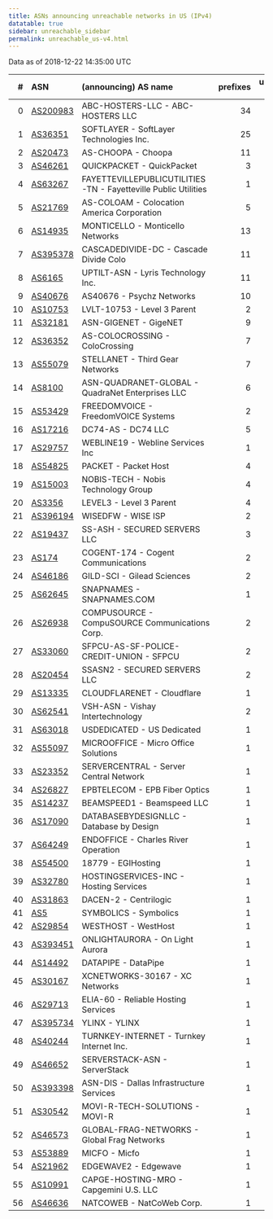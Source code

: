 ```yaml
---
title: ASNs announcing unreachable networks in US (IPv4)
datatable: true
sidebar: unreachable_sidebar
permalink: unreachable_us-v4.html
---
```


Data as of 2018-12-22 14:35:00 UTC


<div class="datatable-begin"></div>

|   # | ASN                                      | (announcing) AS name                                           |   prefixes |   unreachable /24s |
|----:|:-----------------------------------------|:---------------------------------------------------------------|-----------:|-------------------:|
|   0 | [AS200983](unreachable_AS200983-v4.html) | ABC-HOSTERS-LLC - ABC-HOSTERS LLC                              |         34 |                 39 |
|   1 | [AS36351](unreachable_AS36351-v4.html)   | SOFTLAYER - SoftLayer Technologies Inc.                        |         25 |                 25 |
|   2 | [AS20473](unreachable_AS20473-v4.html)   | AS-CHOOPA - Choopa                                             |         11 |                 25 |
|   3 | [AS46261](unreachable_AS46261-v4.html)   | QUICKPACKET - QuickPacket                                      |          3 |                 20 |
|   4 | [AS63267](unreachable_AS63267-v4.html)   | FAYETTEVILLEPUBLICUTILITIES-TN - Fayetteville Public Utilities |          1 |                 16 |
|   5 | [AS21769](unreachable_AS21769-v4.html)   | AS-COLOAM - Colocation America Corporation                     |          5 |                 13 |
|   6 | [AS14935](unreachable_AS14935-v4.html)   | MONTICELLO - Monticello Networks                               |         13 |                 13 |
|   7 | [AS395378](unreachable_AS395378-v4.html) | CASCADEDIVIDE-DC - Cascade Divide Colo                         |         11 |                 11 |
|   8 | [AS6165](unreachable_AS6165-v4.html)     | UPTILT-ASN - Lyris Technology Inc.                             |         11 |                 11 |
|   9 | [AS40676](unreachable_AS40676-v4.html)   | AS40676 - Psychz Networks                                      |         10 |                 10 |
|  10 | [AS10753](unreachable_AS10753-v4.html)   | LVLT-10753 - Level 3 Parent                                    |          2 |                  9 |
|  11 | [AS32181](unreachable_AS32181-v4.html)   | ASN-GIGENET - GigeNET                                          |          9 |                  9 |
|  12 | [AS36352](unreachable_AS36352-v4.html)   | AS-COLOCROSSING - ColoCrossing                                 |          7 |                  7 |
|  13 | [AS55079](unreachable_AS55079-v4.html)   | STELLANET - Third Gear Networks                                |          7 |                  7 |
|  14 | [AS8100](unreachable_AS8100-v4.html)     | ASN-QUADRANET-GLOBAL - QuadraNet Enterprises LLC               |          6 |                  6 |
|  15 | [AS53429](unreachable_AS53429-v4.html)   | FREEDOMVOICE - FreedomVOICE Systems                            |          2 |                  5 |
|  16 | [AS17216](unreachable_AS17216-v4.html)   | DC74-AS - DC74 LLC                                             |          5 |                  5 |
|  17 | [AS29757](unreachable_AS29757-v4.html)   | WEBLINE19 - Webline Services Inc                               |          1 |                  4 |
|  18 | [AS54825](unreachable_AS54825-v4.html)   | PACKET - Packet Host                                           |          4 |                  4 |
|  19 | [AS15003](unreachable_AS15003-v4.html)   | NOBIS-TECH - Nobis Technology Group                            |          4 |                  4 |
|  20 | [AS3356](unreachable_AS3356-v4.html)     | LEVEL3 - Level 3 Parent                                        |          4 |                  4 |
|  21 | [AS396194](unreachable_AS396194-v4.html) | WISEDFW - WISE ISP                                             |          2 |                  3 |
|  22 | [AS19437](unreachable_AS19437-v4.html)   | SS-ASH - SECURED SERVERS LLC                                   |          3 |                  3 |
|  23 | [AS174](unreachable_AS174-v4.html)       | COGENT-174 - Cogent Communications                             |          2 |                  3 |
|  24 | [AS46186](unreachable_AS46186-v4.html)   | GILD-SCI - Gilead Sciences                                     |          2 |                  2 |
|  25 | [AS62645](unreachable_AS62645-v4.html)   | SNAPNAMES - SNAPNAMES.COM                                      |          1 |                  2 |
|  26 | [AS26938](unreachable_AS26938-v4.html)   | COMPUSOURCE - CompuSOURCE Communications Corp.                 |          2 |                  2 |
|  27 | [AS33060](unreachable_AS33060-v4.html)   | SFPCU-AS-SF-POLICE-CREDIT-UNION - SFPCU                        |          2 |                  2 |
|  28 | [AS20454](unreachable_AS20454-v4.html)   | SSASN2 - SECURED SERVERS LLC                                   |          2 |                  2 |
|  29 | [AS13335](unreachable_AS13335-v4.html)   | CLOUDFLARENET - Cloudflare                                     |          1 |                  2 |
|  30 | [AS62541](unreachable_AS62541-v4.html)   | VSH-ASN - Vishay Intertechnology                               |          2 |                  2 |
|  31 | [AS63018](unreachable_AS63018-v4.html)   | USDEDICATED - US Dedicated                                     |          1 |                  1 |
|  32 | [AS55097](unreachable_AS55097-v4.html)   | MICROOFFICE - Micro Office Solutions                           |          1 |                  1 |
|  33 | [AS23352](unreachable_AS23352-v4.html)   | SERVERCENTRAL - Server Central Network                         |          1 |                  1 |
|  34 | [AS26827](unreachable_AS26827-v4.html)   | EPBTELECOM - EPB Fiber Optics                                  |          1 |                  1 |
|  35 | [AS14237](unreachable_AS14237-v4.html)   | BEAMSPEED1 - Beamspeed LLC                                     |          1 |                  1 |
|  36 | [AS17090](unreachable_AS17090-v4.html)   | DATABASEBYDESIGNLLC - Database by Design                       |          1 |                  1 |
|  37 | [AS64249](unreachable_AS64249-v4.html)   | ENDOFFICE - Charles River Operation                            |          1 |                  1 |
|  38 | [AS54500](unreachable_AS54500-v4.html)   | 18779 - EGIHosting                                             |          1 |                  1 |
|  39 | [AS32780](unreachable_AS32780-v4.html)   | HOSTINGSERVICES-INC - Hosting Services                         |          1 |                  1 |
|  40 | [AS31863](unreachable_AS31863-v4.html)   | DACEN-2 - Centrilogic                                          |          1 |                  1 |
|  41 | [AS5](unreachable_AS5-v4.html)           | SYMBOLICS - Symbolics                                          |          1 |                  1 |
|  42 | [AS29854](unreachable_AS29854-v4.html)   | WESTHOST - WestHost                                            |          1 |                  1 |
|  43 | [AS393451](unreachable_AS393451-v4.html) | ONLIGHTAURORA - On Light Aurora                                |          1 |                  1 |
|  44 | [AS14492](unreachable_AS14492-v4.html)   | DATAPIPE - DataPipe                                            |          1 |                  1 |
|  45 | [AS30167](unreachable_AS30167-v4.html)   | XCNETWORKS-30167 - XC Networks                                 |          1 |                  1 |
|  46 | [AS29713](unreachable_AS29713-v4.html)   | ELIA-60 - Reliable Hosting Services                            |          1 |                  1 |
|  47 | [AS395734](unreachable_AS395734-v4.html) | YLINX - YLINX                                                  |          1 |                  1 |
|  48 | [AS40244](unreachable_AS40244-v4.html)   | TURNKEY-INTERNET - Turnkey Internet Inc.                       |          1 |                  1 |
|  49 | [AS46652](unreachable_AS46652-v4.html)   | SERVERSTACK-ASN - ServerStack                                  |          1 |                  1 |
|  50 | [AS393398](unreachable_AS393398-v4.html) | ASN-DIS - Dallas Infrastructure Services                       |          1 |                  1 |
|  51 | [AS30542](unreachable_AS30542-v4.html)   | MOVI-R-TECH-SOLUTIONS - MOVI-R                                 |          1 |                  1 |
|  52 | [AS46573](unreachable_AS46573-v4.html)   | GLOBAL-FRAG-NETWORKS - Global Frag Networks                    |          1 |                  1 |
|  53 | [AS53889](unreachable_AS53889-v4.html)   | MICFO - Micfo                                                  |          1 |                  1 |
|  54 | [AS21962](unreachable_AS21962-v4.html)   | EDGEWAVE2 - Edgewave                                           |          1 |                  1 |
|  55 | [AS10991](unreachable_AS10991-v4.html)   | CAPGE-HOSTING-MRO - Capgemini U.S. LLC                         |          1 |                  1 |
|  56 | [AS46636](unreachable_AS46636-v4.html)   | NATCOWEB - NatCoWeb Corp.                                      |          1 |                  1 |

<div class="datatable-end"></div>